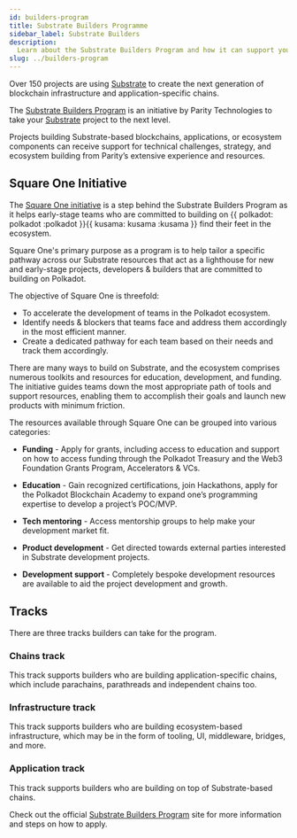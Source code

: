 ```yaml
---
id: builders-program
title: Substrate Builders Programme
sidebar_label: Substrate Builders
description:
  Learn about the Substrate Builders Program and how it can support your Substrate development.
slug: ../builders-program
---
```


Over 150 projects are using [Substrate](https://substrate.io) to create the next generation of
blockchain infrastructure and application-specific chains.

The [Substrate Builders Program](https://substrate.io/ecosystem/substrate-builders-program/) is an
initiative by Parity Technologies to take your [Substrate](https://substrate.io) project to the next
level.

Projects building Substrate-based blockchains, applications, or ecosystem components can receive
support for technical challenges, strategy, and ecosystem building from Parity’s extensive
experience and resources.

## Square One Initiative

The [Square One initiative](https://substrate.io/ecosystem/square-one/) is a step behind the
Substrate Builders Program as it helps early-stage teams who are committed to building on
{{ polkadot: polkadot :polkadot }}{{ kusama: kusama :kusama }} find their feet in the ecosystem.

Square One's primary purpose as a program is to help tailor a specific pathway across our Substrate
resources that act as a lighthouse for new and early-stage projects, developers & builders that are
committed to building on Polkadot.

The objective of Square One is threefold:

- To accelerate the development of teams in the Polkadot ecosystem.
- Identify needs & blockers that teams face and address them accordingly in the most efficient
  manner.
- Create a dedicated pathway for each team based on their needs and track them accordingly.

There are many ways to build on Substrate, and the ecosystem comprises numerous toolkits and
resources for education, development, and funding. The initiative guides teams down the most
appropriate path of tools and support resources, enabling them to accomplish their goals and launch
new products with minimum friction.

The resources available through Square One can be grouped into various categories:

- **Funding** - Apply for grants, including access to education and support on how to access funding
  through the Polkadot Treasury and the Web3 Foundation Grants Program, Accelerators & VCs.

- **Education** - Gain recognized certifications, join Hackathons, apply for the Polkadot Blockchain
  Academy to expand one’s programming expertise to develop a project’s POC/MVP.

- **Tech mentoring** - Access mentorship groups to help make your development market fit.

- **Product development** - Get directed towards external parties interested in Substrate
  development projects.

- **Development support** - Completely bespoke development resources are available to aid the
  project development and growth.

## Tracks

There are three tracks builders can take for the program.

### Chains track

This track supports builders who are building application-specific chains, which include parachains,
parathreads and independent chains too.

### Infrastructure track

This track supports builders who are building ecosystem-based infrastructure, which may be in the
form of tooling, UI, middleware, bridges, and more.

### Application track

This track supports builders who are building on top of Substrate-based chains.

Check out the official
[Substrate Builders Program](https://substrate.io/ecosystem/substrate-builders-program/) site for
more information and steps on how to apply.
